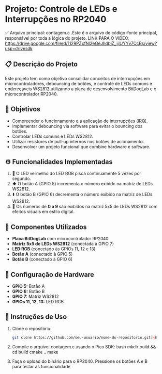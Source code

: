 # Projeto: Controle de LEDs e Interrupções no RP2040

✅ Arquivo principal: contagem.c .Este é o arquivo de código-fonte principal, responsável por toda a lógica do projeto.
LINK PARA O VIDEO: https://drive.google.com/file/d/112RPZxfNl2eGeJhdbiZ_jjlUYYv7CcBs/view?usp=drivesdk

## 📋 Descrição do Projeto
Este projeto tem como objetivo consolidar conceitos de interrupções em microcontroladores, debouncing de botões, e controle de LEDs comuns e endereçáveis WS2812 utilizando a placa de desenvolvimento BitDogLab e o microcontrolador RP2040.

## 🎯 Objetivos
- Compreender o funcionamento e a aplicação de interrupções (IRQ).
- Implementar debouncing via software para evitar o bouncing dos botões.
- Controlar LEDs comuns e LEDs WS2812.
- Utilizar resistores de pull-up internos nos botões de acionamento.
- Desenvolver um projeto funcional que combine hardware e software.

## ⚙️ Funcionalidades Implementadas
1. 🔴 O LED vermelho do LED RGB pisca continuamente 5 vezes por segundo.  
2. ⬆️ O botão A (GPIO 5) incrementa o número exibido na matriz de LEDs WS2812.  
3. ⬇️ O botão B (GPIO 6) decrementa o número exibido na matriz de LEDs WS2812.  
4. 🔢 Os números de **0 a 9** são exibidos na matriz 5x5 de LEDs WS2812 com efeitos visuais em estilo digital.  

## 🧰 Componentes Utilizados
- **Placa BitDogLab** com microcontrolador RP2040  
- **Matriz 5x5 de LEDs WS2812** (conectada à GPIO 7)  
- **LED RGB** (conectado às GPIOs 11, 12 e 13)  
- **Botão A** (conectado à GPIO 5)  
- **Botão B** (conectado à GPIO 6)  

## 📡 Configuração de Hardware
- **GPIO 5:** Botão A  
- **GPIO 6:** Botão B  
- **GPIO 7:** Matriz WS2812  
- **GPIOs 11, 12, 13:** LED RGB  

## 📝 Instruções de Uso
1. Clone o repositório:
   ```bash
   git clone https://github.com/seu-usuario/nome-do-repositorio.git](https://github.com/Davileao10/Contagem)

2. Compile o arquivo: contagem.c usando o Pico SDK:
bash
mkdir build && cd build
cmake ..
make

3. Faça o upload do binário para o RP2040.
Pressione os botões A e B para testar as funcionalidade
